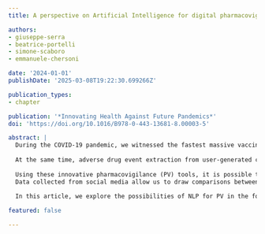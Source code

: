```yaml
---
title: A perspective on Artificial Intelligence for digital pharmacovigilance in pandemics

authors:
- giuseppe-serra
- beatrice-portelli
- simone-scaboro
- emmanuele-chersoni

date: '2024-01-01'
publishDate: '2025-03-08T19:22:30.699266Z'

publication_types:
- chapter

publication: '*Innovating Health Against Future Pandemics*'
doi: 'https://doi.org/10.1016/B978-0-443-13681-8.00003-5'

abstract: |
  During the COVID-19 pandemic, we witnessed the fastest massive vaccine rollout in human history. Like any other drug, vaccines have side effects, which might be harmful to the public trust when not properly communicated, hampering vaccination campaigns planned by governments. Therefore, it is of strategic importance to provide AI-empowered tools for monitoring their communication and feedback of social media users.
  
  At the same time, adverse drug event extraction from user-generated content has gained popularity as a tool to aid researchers and pharmaceutical companies in monitoring the side effects of drugs in a real-world setting.
  
  Using these innovative pharmacovigilance (PV) tools, it is possible to use natural language processing (NLP) techniques to monitor social media outlets and gain insights on how the population is reacting to information about the pandemic, vaccines, and measurement to contain infections, both from a psychological and physiological perspective.
  Data collected from social media allow us to draw comparisons between the different areas of the world, times, and living conditions, discovering meaningful patterns. Indeed, some of the socio-economic factors that characterize different geographical areas (e.g., general lifestyle, food choices, sports activities, ethnicity, economic status etc.) can have a tangible impact on the population's understanding and adherence to therapies, containing measures and more in general and diseases.
  
  In this article, we explore the possibilities of NLP for PV in the form of gathering and analyzing social media signals. We use as a case study the recent COVID-19 pandemic and show how the data collected on social media platforms such as Twitter since the start of the vaccination campaigns can provide useful insights and how this could help in future critical situations.

featured: false

---
```

